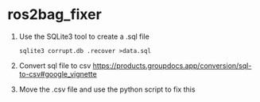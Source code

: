 # ros2bag_fixer

1. Use the SQLite3 tool to create a .sql file
   
   ```
   sqlite3 corrupt.db .recover >data.sql
   ```
2.  Convert sql file to csv  https://products.groupdocs.app/conversion/sql-to-csv#google_vignette
3.  Move the .csv file and use the python script to fix this 
